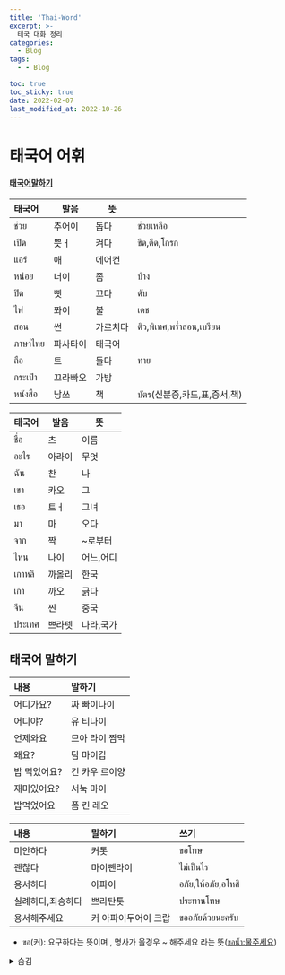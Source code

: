 ```yaml
---
title: 'Thai-Word'
excerpt: >-
  태국 대화 정리
categories:
  - Blog
tags:
  - - Blog

toc: true
toc_sticky: true
date: 2022-02-07
last_modified_at: 2022-10-26
---
```


# 태국어 어휘 
#### [태국어말하기](#태국어-말하기)

|태국어|발음|뜻||
|:---|--|---|---|
|ช่วย|추어이|돕다|ช่วยเหลือ|
|เปิด|쁫ㅓ|켜다|ขีด,ดีด,โกรก|
|แอร์|애|에어컨||
|หน่อย|너이|좀|บ้าง|
|ปิด|삣|끄다|ดับ|
|ไฟ|퐈이|불|เดช|
|สอน|썬|가르치다|ติว,พิเทศ,พร่ำสอน,เบรียน|
|ภาษาไทย|파사타이|태국어||
|ถือ|트|들다|ทาย|
|กระเป๋า|끄라빠오|가방||
|หนังสือ|낭쓰|책|บัตร(신분증,카드,표,증서,책)|


|태국어|발음|뜻|
|:---|--|---|
|ชื่อ|츠|이름|
|อะไร|아라이|무엇|
|ฉัน|찬|나|
|เขา|카오|그|
|เธอ|트ㅓ|그녀|
|มา|마|오다
|จาก|짝|~로부터|
|ไหน|나이|어느,어디|
|เกาหลี|까올리|한국|
|เกา|까오|긁다|
|จีน|찐|중국|
|ประเทศ|쁘라텟|나라,국가|


##  태국어 말하기


|내용|말하기|
|:---|:---|
|어디가요?|짜 빠이나이|
|어디야?|유 티나이|
|언제와요|므아 라이 짬막|
|왜요?|탐 마이캅|
|밥 먹었어요?|긴 카우 르이양|
|재미있어요?|서눅 마이|
|밥먹었어요|폼 킨 레오|


|내용|말하기|쓰기|
|:---|:---|:---|
|미안하다|커톳|ขอโทษ|
|괜찮다|마이뺀라이|ไม่เป็นไร|
|용서하다|아파이|อภัย,ให้อภัย,อโหสิ|
|실례하다,죄송하다|쁘라탄톳|ประทานโทษ|
|용서해주세요|커 아파이두어이 크랍|ขออภัยด้วยนะครับ|


* ขอ(커): 요구하다는 뜻이며 , 명사가 올경우 ~ 해주세요 라는 뜻([ขอน้ำ:물주세요]())

<details>
<summary> 숨김 </summary>
<div markdown="1">


|단어|태국어|
|:---|:---|
|책|낭쓰|
|사다|쓰-|
|비싸다|팽-|
|저|폼|
|당신|쿤|
|좋아하다|탑마이캅|

</div>
</details>



